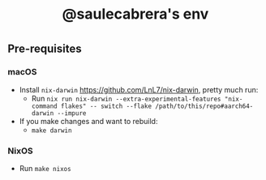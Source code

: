 <div align="center">
  <h1>@saulecabrera's env<h1>
</div>

## Pre-requisites

### macOS

* Install `nix-darwin` https://github.com/LnL7/nix-darwin, pretty much run:
  * Run `nix run nix-darwin --extra-experimental-features "nix-command flakes" -- switch --flake /path/to/this/repo#aarch64-darwin --impure`
* If you make changes and want to rebuild:
  * `make darwin`

### NixOS
* Run `make nixos`
